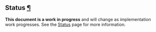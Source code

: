 ## Status <a href="#status" id="status" class="headerlink">¶</a>

**This document is a work in progress** and will change as implementation work
progresses. See the [Status](/status) page for more information.
